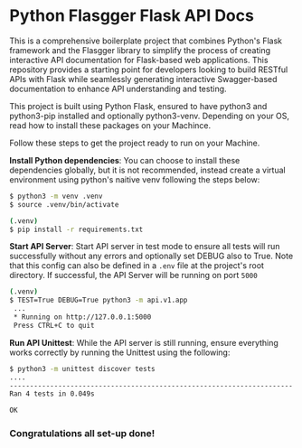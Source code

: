 # Python Flasgger Flask API Docs

This is a comprehensive boilerplate project that combines Python's Flask framework and the Flasgger library to simplify the process of creating interactive API documentation for Flask-based web applications. This repository provides a starting point for developers looking to build RESTful APIs with Flask while seamlessly generating interactive Swagger-based documentation to enhance API understanding and testing.

This project is built using Python Flask, ensured to have python3 and python3-pip installed and optionally python3-venv. Depending on your OS, read how to install these packages on your Machince.

Follow these steps to get the project ready to run on your Machine.

**Install Python dependencies**: You can choose to install these dependencies globally, but it is not recommended, instead create a virtual environment using python's naitive venv following the steps below:

```bash
$ python3 -m venv .venv
$ source .venv/bin/activate

(.venv)
$ pip install -r requirements.txt
```

**Start API Server**: Start API server in test mode to ensure all tests will run successfully without any errors and optionally set DEBUG also to True. Note that this config can also be defined in a `.env` file at the project's root directory. If successful, the API Server will be running on port `5000`

```bash
(.venv)
$ TEST=True DEBUG=True python3 -m api.v1.app
 ...
 * Running on http://127.0.0.1:5000
 Press CTRL+C to quit
```

**Run API Unittest**: While the API server is still running, ensure everything works correctly by running the Unittest using the following:

```bash
$ python3 -m unittest discover tests
....
----------------------------------------------------------------------
Ran 4 tests in 0.049s

OK
```

### Congratulations all set-up done!
